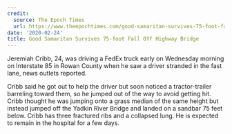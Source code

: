 ```yaml
---
credit:
  source: The Epoch Times
  url: https://www.theepochtimes.com/good-samaritan-survives-75-foot-fall-off-highway-bridge_3249599.html
date: '2020-02-24'
title: Good Samaritan Survives 75-foot Fall Off Highway Bridge
---
```

Jeremiah Cribb, 24, was driving a FedEx truck early on Wednesday morning on Interstate 85 in Rowan County when he saw a driver stranded in the fast lane, news outlets reported.

Cribb said he got out to help the driver but soon noticed a tractor-trailer barreling toward them, so he jumped out of the way to avoid getting hit. Cribb thought he was jumping onto a grass median of the same height but instead jumped off the Yadkin River Bridge and landed on a sandbar 75 feet below.
Cribb has three fractured ribs and a collapsed lung. He is expected to remain in the hospital for a few days.
